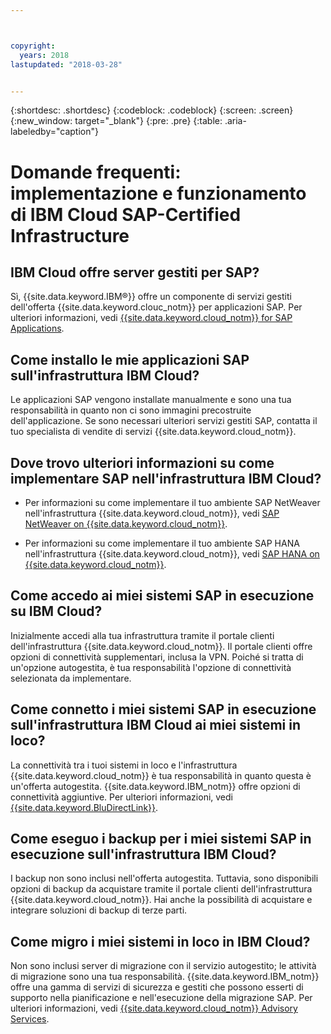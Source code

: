 ```yaml
---



copyright:
  years: 2018
lastupdated: "2018-03-28"


---
```


{:shortdesc: .shortdesc}
{:codeblock: .codeblock}
{:screen: .screen}
{:new_window: target="_blank"}
{:pre: .pre}
{:table: .aria-labeledby="caption"}

# Domande frequenti: implementazione e funzionamento di IBM Cloud SAP-Certified Infrastructure

## IBM Cloud offre server gestiti per SAP?

Sì, {{site.data.keyword.IBM&reg;}} offre un componente di servizi gestiti dell'offerta {{site.data.keyword.clouc_notm}} per applicazioni SAP. Per ulteriori informazioni, vedi [{{site.data.keyword.cloud_notm}} for SAP Applications](https://www.ibm.com/cloud/sap/managed).

## Come installo le mie applicazioni SAP sull'infrastruttura IBM Cloud?

Le applicazioni SAP vengono installate manualmente e sono una tua responsabilità in quanto non ci sono immagini precostruite dell'applicazione. Se sono necessari ulteriori servizi gestiti SAP, contatta il tuo specialista di vendite di servizi {{site.data.keyword.cloud_notm}}.

## Dove trovo ulteriori informazioni su come implementare SAP nell'infrastruttura IBM Cloud?

  * Per informazioni su come implementare il tuo ambiente SAP NetWeaver nell'infrastruttura {{site.data.keyword.cloud_notm}}, vedi [SAP NetWeaver on {{site.data.keyword.cloud_notm}}](https://console.bluemix.net/docs/infrastructure/sap-netweaver/sap-index.html#getting-started).
  
  * Per informazioni su come implementare il tuo ambiente SAP HANA nell'infrastruttura {{site.data.keyword.cloud_notm}}, vedi [SAP HANA on {{site.data.keyword.cloud_notm}}](https://console.bluemix.net/docs/infrastructure/sap-hana/hana-index.html#getting-started).
  
## Come accedo ai miei sistemi SAP in esecuzione su IBM Cloud?

Inizialmente accedi alla tua infrastruttura tramite il portale clienti dell'infrastruttura {{site.data.keyword.cloud_notm}}. Il portale clienti offre opzioni di connettività supplementari, inclusa la VPN. Poiché si tratta di un'opzione autogestita, è tua responsabilità l'opzione di connettività selezionata da implementare. 

## Come connetto i miei sistemi SAP in esecuzione sull'infrastruttura IBM Cloud ai miei sistemi in loco?

La connettività tra i tuoi sistemi in loco e l'infrastruttura {{site.data.keyword.cloud_notm}} è tua responsabilità in quanto questa è un'offerta autogestita. {{site.data.keyword.IBM_notm}} offre opzioni di connettività aggiuntive. Per ulteriori informazioni, vedi [{{site.data.keyword.BluDirectLink}}](https://www.ibm.com/cloud/direct-link).

## Come eseguo i backup per i miei sistemi SAP in esecuzione sull'infrastruttura IBM Cloud?

I backup non sono inclusi nell'offerta autogestita. Tuttavia, sono disponibili opzioni di backup da acquistare tramite il portale clienti dell'infrastruttura {{site.data.keyword.cloud_notm}}. Hai anche la possibilità di acquistare e integrare soluzioni di backup di terze parti. 

## Come migro i miei sistemi in loco in IBM Cloud?

Non sono inclusi server di migrazione con il servizio autogestito; le attività di migrazione sono una tua responsabilità. {{site.data.keyword.IBM_notm}} offre una gamma di servizi di sicurezza e gestiti che possono esserti di supporto nella pianificazione e nell'esecuzione della migrazione SAP. Per ulteriori informazioni, vedi [{{site.data.keyword.cloud_notm}} Advisory Services](https://ibm.com/us-en/marketplace/cloud-consulting-services).
